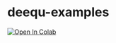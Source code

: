 # deequ-examples
 
[![Open In Colab](https://colab.research.google.com/assets/colab-badge.svg)](https://colab.research.google.com/github/sdf94/deequ-examples/blob/master/deequ-examples/notebooks/pydeequ_IPUMS.ipynb)
